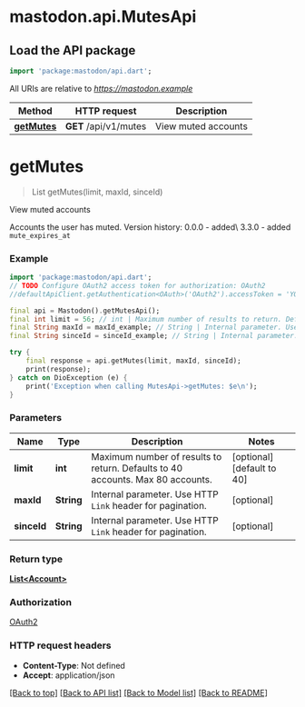 # mastodon.api.MutesApi

## Load the API package
```dart
import 'package:mastodon/api.dart';
```

All URIs are relative to *https://mastodon.example*

Method | HTTP request | Description
------------- | ------------- | -------------
[**getMutes**](MutesApi.md#getmutes) | **GET** /api/v1/mutes | View muted accounts


# **getMutes**
> List<Account> getMutes(limit, maxId, sinceId)

View muted accounts

Accounts the user has muted.  Version history:  0.0.0 - added\\ 3.3.0 - added `mute_expires_at`

### Example
```dart
import 'package:mastodon/api.dart';
// TODO Configure OAuth2 access token for authorization: OAuth2
//defaultApiClient.getAuthentication<OAuth>('OAuth2').accessToken = 'YOUR_ACCESS_TOKEN';

final api = Mastodon().getMutesApi();
final int limit = 56; // int | Maximum number of results to return. Defaults to 40 accounts. Max 80 accounts.
final String maxId = maxId_example; // String | Internal parameter. Use HTTP `Link` header for pagination.
final String sinceId = sinceId_example; // String | Internal parameter. Use HTTP `Link` header for pagination.

try {
    final response = api.getMutes(limit, maxId, sinceId);
    print(response);
} catch on DioException (e) {
    print('Exception when calling MutesApi->getMutes: $e\n');
}
```

### Parameters

Name | Type | Description  | Notes
------------- | ------------- | ------------- | -------------
 **limit** | **int**| Maximum number of results to return. Defaults to 40 accounts. Max 80 accounts. | [optional] [default to 40]
 **maxId** | **String**| Internal parameter. Use HTTP `Link` header for pagination. | [optional] 
 **sinceId** | **String**| Internal parameter. Use HTTP `Link` header for pagination. | [optional] 

### Return type

[**List&lt;Account&gt;**](Account.md)

### Authorization

[OAuth2](../README.md#OAuth2)

### HTTP request headers

 - **Content-Type**: Not defined
 - **Accept**: application/json

[[Back to top]](#) [[Back to API list]](../README.md#documentation-for-api-endpoints) [[Back to Model list]](../README.md#documentation-for-models) [[Back to README]](../README.md)

